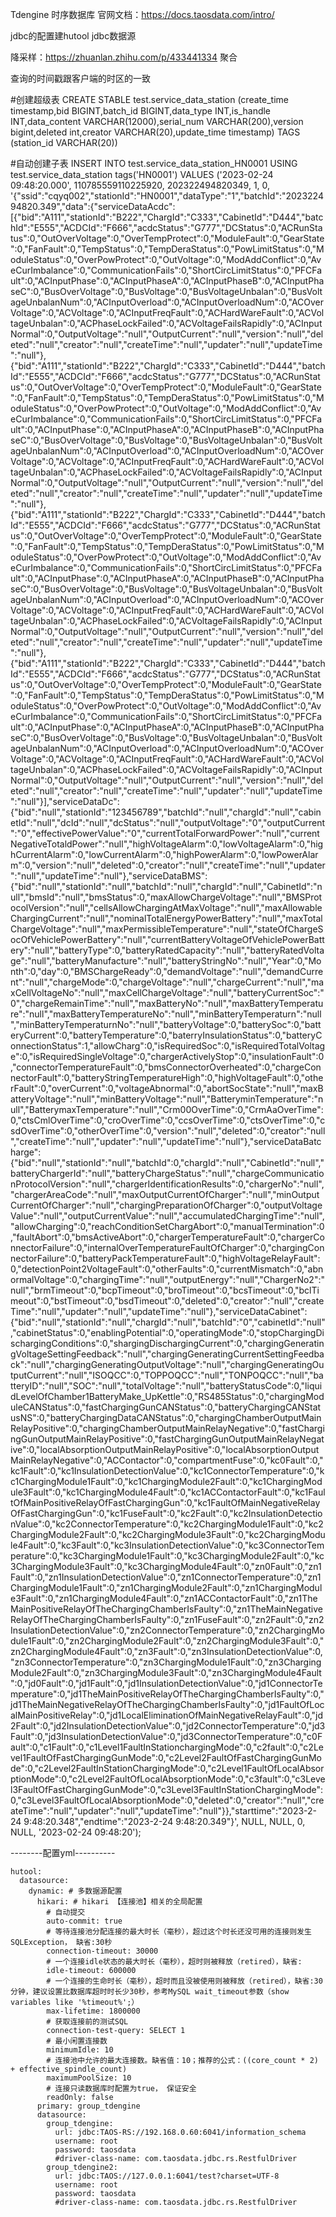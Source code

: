 Tdengine 时序数据库
官网文档：https://docs.taosdata.com/intro/

jdbc的配置建hutool jdbc数据源

降采样：https://zhuanlan.zhihu.com/p/433441334
聚合

查询的时间戳跟客户端的时区的一致



#创建超级表
CREATE STABLE  test.service_data_station (create_time timestamp,bid BIGINT,batch_id BIGINT,data_type INT,is_handle INT,data_content VARCHAR(12000),serial_num VARCHAR(200),version bigint,deleted int,creator VARCHAR(20),update_time  timestamp)
TAGS (station_id VARCHAR(20))

#自动创建子表
INSERT INTO test.service_data_station_HN0001  USING test.service_data_station tags('HN0001') VALUES ('2023-02-24 09:48:20.000', 110785559110225920, 202322494820349, 1, 0, '{\"ssid\":\"cqyq002\",\"stationId\":\"HN0001\",\"dataType\":\"1\",\"batchId\":\"202322494820.349\",\"data\":{\"serviceDataAcdc\":[{\"bid\":\"A111\",\"stationId\":\"B222\",\"ChargId\":\"C333\",\"CabinetId\":\"D444\",\"batchId\":\"E555\",\"ACDCId\":\"F666\",\"acdcStatus\":\"G777\",\"DCStatus\":0,\"ACRunStatus\":0,\"OutOverVoltage\":0,\"OverTempProtect\":0,\"ModuleFault\":0,\"GearState\":0,\"FanFault\":0,\"TempStatus\":0,\"TempDeraStatus\":0,\"PowLimitStatus\":0,\"ModuleStatus\":0,\"OverPowProtect\":0,\"OutVoltage\":0,\"ModAddConflict\":0,\"AveCurImbalance\":0,\"CommunicationFails\":0,\"ShortCircLimitStatus\":0,\"PFCFault\":0,\"ACInputPhase\":0,\"ACInputPhaseA\":0,\"ACInputPhaseB\":0,\"ACInputPhaseC\":0,\"BusOverVoltage\":0,\"BusVoltage\":0,\"BusVoltageUnbalan\":0,\"BusVoltageUnbalanNum\":0,\"ACInputOverload\":0,\"ACInputOverloadNum\":0,\"ACOverVoltage\":0,\"ACVoltage\":0,\"ACInputFreqFault\":0,\"ACHardWareFault\":0,\"ACVoltageUnbalan\":0,\"ACPhaseLockFailed\":0,\"ACVoltageFailsRapidly\":0,\"ACInputNormal\":0,\"OutputVoltage\":\"null\",\"OutputCurrent\":\"null\",\"version\":\"null\",\"deleted\":\"null\",\"creator\":\"null\",\"createTime\":\"null\",\"updater\":\"null\",\"updateTime\":\"null\"},{\"bid\":\"A111\",\"stationId\":\"B222\",\"ChargId\":\"C333\",\"CabinetId\":\"D444\",\"batchId\":\"E555\",\"ACDCId\":\"F666\",\"acdcStatus\":\"G777\",\"DCStatus\":0,\"ACRunStatus\":0,\"OutOverVoltage\":0,\"OverTempProtect\":0,\"ModuleFault\":0,\"GearState\":0,\"FanFault\":0,\"TempStatus\":0,\"TempDeraStatus\":0,\"PowLimitStatus\":0,\"ModuleStatus\":0,\"OverPowProtect\":0,\"OutVoltage\":0,\"ModAddConflict\":0,\"AveCurImbalance\":0,\"CommunicationFails\":0,\"ShortCircLimitStatus\":0,\"PFCFault\":0,\"ACInputPhase\":0,\"ACInputPhaseA\":0,\"ACInputPhaseB\":0,\"ACInputPhaseC\":0,\"BusOverVoltage\":0,\"BusVoltage\":0,\"BusVoltageUnbalan\":0,\"BusVoltageUnbalanNum\":0,\"ACInputOverload\":0,\"ACInputOverloadNum\":0,\"ACOverVoltage\":0,\"ACVoltage\":0,\"ACInputFreqFault\":0,\"ACHardWareFault\":0,\"ACVoltageUnbalan\":0,\"ACPhaseLockFailed\":0,\"ACVoltageFailsRapidly\":0,\"ACInputNormal\":0,\"OutputVoltage\":\"null\",\"OutputCurrent\":\"null\",\"version\":\"null\",\"deleted\":\"null\",\"creator\":\"null\",\"createTime\":\"null\",\"updater\":\"null\",\"updateTime\":\"null\"},{\"bid\":\"A111\",\"stationId\":\"B222\",\"ChargId\":\"C333\",\"CabinetId\":\"D444\",\"batchId\":\"E555\",\"ACDCId\":\"F666\",\"acdcStatus\":\"G777\",\"DCStatus\":0,\"ACRunStatus\":0,\"OutOverVoltage\":0,\"OverTempProtect\":0,\"ModuleFault\":0,\"GearState\":0,\"FanFault\":0,\"TempStatus\":0,\"TempDeraStatus\":0,\"PowLimitStatus\":0,\"ModuleStatus\":0,\"OverPowProtect\":0,\"OutVoltage\":0,\"ModAddConflict\":0,\"AveCurImbalance\":0,\"CommunicationFails\":0,\"ShortCircLimitStatus\":0,\"PFCFault\":0,\"ACInputPhase\":0,\"ACInputPhaseA\":0,\"ACInputPhaseB\":0,\"ACInputPhaseC\":0,\"BusOverVoltage\":0,\"BusVoltage\":0,\"BusVoltageUnbalan\":0,\"BusVoltageUnbalanNum\":0,\"ACInputOverload\":0,\"ACInputOverloadNum\":0,\"ACOverVoltage\":0,\"ACVoltage\":0,\"ACInputFreqFault\":0,\"ACHardWareFault\":0,\"ACVoltageUnbalan\":0,\"ACPhaseLockFailed\":0,\"ACVoltageFailsRapidly\":0,\"ACInputNormal\":0,\"OutputVoltage\":\"null\",\"OutputCurrent\":\"null\",\"version\":\"null\",\"deleted\":\"null\",\"creator\":\"null\",\"createTime\":\"null\",\"updater\":\"null\",\"updateTime\":\"null\"},{\"bid\":\"A111\",\"stationId\":\"B222\",\"ChargId\":\"C333\",\"CabinetId\":\"D444\",\"batchId\":\"E555\",\"ACDCId\":\"F666\",\"acdcStatus\":\"G777\",\"DCStatus\":0,\"ACRunStatus\":0,\"OutOverVoltage\":0,\"OverTempProtect\":0,\"ModuleFault\":0,\"GearState\":0,\"FanFault\":0,\"TempStatus\":0,\"TempDeraStatus\":0,\"PowLimitStatus\":0,\"ModuleStatus\":0,\"OverPowProtect\":0,\"OutVoltage\":0,\"ModAddConflict\":0,\"AveCurImbalance\":0,\"CommunicationFails\":0,\"ShortCircLimitStatus\":0,\"PFCFault\":0,\"ACInputPhase\":0,\"ACInputPhaseA\":0,\"ACInputPhaseB\":0,\"ACInputPhaseC\":0,\"BusOverVoltage\":0,\"BusVoltage\":0,\"BusVoltageUnbalan\":0,\"BusVoltageUnbalanNum\":0,\"ACInputOverload\":0,\"ACInputOverloadNum\":0,\"ACOverVoltage\":0,\"ACVoltage\":0,\"ACInputFreqFault\":0,\"ACHardWareFault\":0,\"ACVoltageUnbalan\":0,\"ACPhaseLockFailed\":0,\"ACVoltageFailsRapidly\":0,\"ACInputNormal\":0,\"OutputVoltage\":\"null\",\"OutputCurrent\":\"null\",\"version\":\"null\",\"deleted\":\"null\",\"creator\":\"null\",\"createTime\":\"null\",\"updater\":\"null\",\"updateTime\":\"null\"}],\"serviceDataDc\":{\"bid\":\"null\",\"stationId\":\"123456789\",\"batchId\":\"null\",\"chargId\":\"null\",\"cabinetId\":\"null\",\"dcId\":\"null\",\"dcStatus\":\"null\",\"outputVoltage\":\"0\",\"outputCurrent\":\"0\",\"effectivePowerValue\":\"0\",\"currentTotalForwardPower\":\"null\",\"currentNegativeTotaldPower\":\"null\",\"highVoltageAlarm\":0,\"lowVoltageAlarm\":0,\"highCurrentAlarm\":0,\"lowCurrentAlarm\":0,\"highPowerAlarm\":0,\"lowPowerAlarm\":0,\"version\":\"null\",\"deleted\":0,\"creator\":\"null\",\"createTime\":\"null\",\"updater\":\"null\",\"updateTime\":\"null\"},\"serviceDataBMS\":{\"bid\":\"null\",\"stationId\":\"null\",\"batchId\":\"null\",\"chargId\":\"null\",\"CabinetId\":\"null\",\"bmsId\":\"null\",\"bmsStatus\":0,\"maxAllowChargeVoltage\":\"null\",\"BMSProtocolVersion\":\"null\",\"cellsAllowChargingAtMaxVoltage\":\"null\",\"maxAllowableChargingCurrent\":\"null\",\"nominalTotalEnergyPowerBattery\":\"null\",\"maxTotalChargeVoltage\":\"null\",\"maxPermissibleTemperature\":\"null\",\"stateOfChargeSocOfVehiclePowerBattery\":\"null\",\"currentBatteryVoltageOfVehiclePowerBattery\":\"null\",\"batteryType\":0,\"batteryRatedCapacity\":\"null\",\"batteryRatedVoltage\":\"null\",\"batteryManufacture\":\"null\",\"batteryStringNo\":\"null\",\"Year\":0,\"Month\":0,\"day\":0,\"BMSChargeReady\":0,\"demandVoltage\":\"null\",\"demandCurrent\":\"null\",\"chargeMode\":0,\"chargeVoltage\":\"null\",\"chargeCurrent\":\"null\",\"maxCellVoltageNo\":\"null\",\"maxCellChargeVoltage\":\"null\",\"batteryCurrentSoc\":\"0\",\"chargeRemainTime\":\"null\",\"maxBatteryNo\":\"null\",\"maxBatteryTemperature\":\"null\",\"maxBatteryTemperatureNo\":\"null\",\"minBatteryTemperaturn\":\"null\",\"minBatteryTemperaturnNo\":\"null\",\"batteryVoltage\":0,\"batterySoc\":0,\"batteryCurrent\":0,\"batteryTemperature\":0,\"baterryInsulationStatus\":0,\"batteryConnectionStatus\":1,\"allowCharg\":0,\"isRequiredSoc\":0,\"isRequiredTotalVoltage\":0,\"isRequiredSingleVoltage\":0,\"chargerActivelyStop\":0,\"insulationFault\":0,\"connectorTemperatureFault\":0,\"bmsConnectorOverheated\":0,\"chargeConnectorFault\":0,\"batteryStringTemperatureHigh\":0,\"highVoltageFault\":0,\"otherFault\":0,\"overCurrent\":0,\"voltageAbnormal\":0,\"abortSocState\":\"null\",\"maxBatteryVoltage\":\"null\",\"minBatteryVoltage\":\"null\",\"BatteryminTemperature\":\"null\",\"BatterymaxTemperature\":\"null\",\"Crm00OverTime\":0,\"CrmAaOverTime\":0,\"ctsCmlOverTime\":0,\"croOverTime\":0,\"ccsOverTime\":0,\"ctsOverTime\":0,\"csdOverTime\":0,\"otherOverTime\":0,\"version\":\"null\",\"deleted\":0,\"creator\":\"null\",\"createTime\":\"null\",\"updater\":\"null\",\"updateTime\":\"null\"},\"serviceDataBatcharge\":{\"bid\":\"null\",\"stationId\":\"null\",\"batchId\":0,\"chargId\":\"null\",\"CabinetId\":\"null\",\"batteryChargerId\":\"null\",\"batteryChargeStatus\":\"null\",\"chargeCommunicationProtocolVersion\":\"null\",\"chargerIdentificationResults\":0,\"chargerNo\":\"null\",\"chargerAreaCode\":\"null\",\"maxOutputCurrentOfCharger\":\"null\",\"minOutputCurrentOfCharger\":\"null\",\"chargingPreparationOfCharger\":0,\"outputVoltageValue\":\"null\",\"outputCurrentValue\":\"null\",\"accumulatedChargingTime\":\"null\",\"allowCharging\":0,\"reachConditionSetChargAbort\":0,\"manualTermination\":0,\"faultAbort\":0,\"bmsActiveAbort\":0,\"chargerTemperatureFault\":0,\"chargerConnectorFailure\":0,\"internalOverTemperatureFaultOfCharger\":0,\"chargingConnectorFailure\":0,\"batteryPackTemperatureFault\":0,\"highVoltageRelayFault\":0,\"detectionPoint2VoltageFault\":0,\"otherFaults\":0,\"currentMismatch\":0,\"abnormalVoltage\":0,\"chargingTime\":\"null\",\"outputEnergy\":\"null\",\"ChargerNo2\":\"null\",\"brmTimeout\":0,\"bcpTimeout\":0,\"broTimeout\":0,\"bcsTimeout\":0,\"bclTimeout\":0,\"bstTimeout\":0,\"bsdTimeout\":0,\"deleted\":0,\"creator\":\"null\",\"createTime\":\"null\",\"updater\":\"null\",\"updateTime\":\"null\"},\"serviceDataCabinet\":{\"bid\":\"null\",\"stationId\":\"null\",\"chargId\":\"null\",\"batchId\":\"0\",\"cabinetId\":\"null\",\"cabinetStatus\":0,\"enablingPotential\":0,\"operatingMode\":0,\"stopChargingDischargingConditions\":0,\"shargingDischargingCurrent\":0,\"chargingGeneratingVoltageSettingFeedback\":\"null\",\"chargingGeneratingCurrentSettingFeedback\":\"null\",\"chargingGeneratingOutputVoltage\":\"null\",\"chargingGeneratingOutputCurrent\":\"null\",\"ISOQCC\":0,\"TOPPOQCC\":\"null\",\"TONPOQCC\":\"null\",\"batteryID\":\"null\",\"SOC\":\"null\",\"totalVoltage\":\"null\",\"batteryStatusCode\":0,\"liquidLevelOfChamber1BatteryMake_UpKettle\":0,\"RS485Status\":0,\"chargingModuleCANStatus\":0,\"fastChargingGunCANStatus\":0,\"batteryChargingCANStatusNS\":0,\"batteryChargingDataCANStatus\":0,\"chargingChamberOutputMainRelayPositive\":0,\"chargingChamberOutputMainRelayNegative\":0,\"fastChargingGunOutputMainRelayPositive\":0,\"fastChargingGunOutputMainRelayNegative\":0,\"localAbsorptionOutputMainRelayPositive\":0,\"localAbsorptionOutputMainRelayNegative\":0,\"ACContactor\":0,\"compartmentFuse\":0,\"kc0Fault\":0,\"kc1Fault\":0,\"kc1InsulationDetectionValue\":0,\"kc1ConnectorTemperature\":0,\"kc1ChargingModule1Fault\":0,\"kc1ChargingModule2Fault\":0,\"kc1ChargingModule3Fault\":0,\"kc1ChargingModule4Fault\":0,\"kc1ACContactorFault\":0,\"kc1FaultOfMainPositiveRelayOfFastChargingGun\":0,\"kc1FaultOfMainNegativeRelayOfFastChargingGun\":0,\"kc1FuseFault\":0,\"kc2Fault\":0,\"kc2InsulationDetectionValue\":0,\"kc2ConnectorTemperature\":0,\"kc2ChargingModule1Fault\":0,\"kc2ChargingModule2Fault\":0,\"kc2ChargingModule3Fault\":0,\"kc2ChargingModule4Fault\":0,\"kc3Fault\":0,\"kc3InsulationDetectionValue\":0,\"kc3ConnectorTemperature\":0,\"kc3ChargingModule1Fault\":0,\"kc3ChargingModule2Fault\":0,\"kc3ChargingModule3Fault\":0,\"kc3ChargingModule4Fault\":0,\"zn0Fault\":0,\"zn1Fault\":0,\"zn1InsulationDetectionValue\":0,\"zn1ConnectorTemperature\":0,\"zn1ChargingModule1Fault\":0,\"zn1ChargingModule2Fault\":0,\"zn1ChargingModule3Fault\":0,\"zn1ChargingModule4Fault\":0,\"zn1ACContactorFault\":0,\"zn1TheMainPositiveRelayOfTheChargingChamberIsFaulty\":0,\"zn1TheMainNegativeRelayOfTheChargingChamberIsFaulty\":0,\"zn1FuseFault\":0,\"zn2Fault\":0,\"zn2InsulationDetectionValue\":0,\"zn2ConnectorTemperature\":0,\"zn2ChargingModule1Fault\":0,\"zn2ChargingModule2Fault\":0,\"zn2ChargingModule3Fault\":0,\"zn2ChargingModule4Fault\":0,\"zn3Fault\":0,\"zn3InsulationDetectionValue\":0,\"zn3ConnectorTemperature\":0,\"zn3ChargingModule1Fault\":0,\"zn3ChargingModule2Fault\":0,\"zn3ChargingModule3Fault\":0,\"zn3ChargingModule4Fault\":0,\"jd0Fault\":0,\"jd1Fault\":0,\"jd1InsulationDetectionValue\":0,\"jd1ConnectorTemperature\":0,\"jd1TheMainPositiveRelayOfTheChargingChamberIsFaulty\":0,\"jd1TheMainNegativeRelayOfTheChargingChamberIsFaulty\":0,\"jd1FaultOfLocalMainPositiveRelay\":0,\"jd1LocalEliminationOfMainNegativeRelayFault\":0,\"jd2Fault\":0,\"jd2InsulationDetectionValue\":0,\"jd2ConnectorTemperature\":0,\"jd3Fault\":0,\"jd3InsulationDetectionValue\":0,\"jd3ConnectorTemperature\":0,\"c0Fault\":0,\"c1Fault\":0,\"c1Level1FaultInStationchargingMode\":0,\"c2fault\":0,\"c2Level1FaultOfFastChargingGunMode\":0,\"c2Level2FaultOfFastChargingGunMode\":0,\"c2Level2FaultInStationChargingMode\":0,\"c2Level1FaultOfLocalAbsorptionMode\":0,\"c2Level2FaultOfLocalAbsorptionMode\":0,\"c3fault\":0,\"c3Level3FaultOfFastChargingGunMode\":0,\"c3Level3FaultInStationChargingMode\":0,\"c3Level3FaultOfLocalAbsorptionMode\":0,\"deleted\":0,\"creator\":\"null\",\"createTime\":\"null\",\"updater\":\"null\",\"updateTime\":\"null\"}},\"starttime\":\"2023-2-24 9:48:20.348\",\"endtime\":\"2023-2-24 9:48:20.349\"}', NULL, NULL, 0, NULL, '2023-02-24 09:48:20');

--------配置yml----------
````
hutool:
  datasource:
    dynamic: # 多数据源配置
      hikari: # hikari 【连接池】相关的全局配置
        # 自动提交
        auto-commit: true
        # 等待连接池分配连接的最大时长（毫秒），超过这个时长还没可用的连接则发生SQLException， 缺省:30秒
        connection-timeout: 30000
        # 一个连接idle状态的最大时长（毫秒），超时则被释放（retired），缺省:
        idle-timeout: 600000
        # 一个连接的生命时长（毫秒），超时而且没被使用则被释放（retired），缺省:30分钟，建议设置比数据库超时时长少30秒，参考MySQL wait_timeout参数（show variables like '%timeout%';）
        max-lifetime: 1800000
        # 获取连接前的测试SQL
        connection-test-query: SELECT 1
        # 最小闲置连接数
        minimumIdle: 10
        # 连接池中允许的最大连接数。缺省值：10；推荐的公式：((core_count * 2) + effective_spindle_count)
        maximumPoolSize: 10
        # 连接只读数据库时配置为true， 保证安全
        readOnly: false
      primary: group_tdengine
      datasource:
        group_tdengine:
          url: jdbc:TAOS-RS://192.168.0.60:6041/information_schema
          username: root
          password: taosdata
          #driver-class-name: com.taosdata.jdbc.rs.RestfulDriver
        group_tdengine2:
          url: jdbc:TAOS://127.0.0.1:6041/test?charset=UTF-8
          username: root
          password: taosdata
          #driver-class-name: com.taosdata.jdbc.rs.RestfulDriver
````